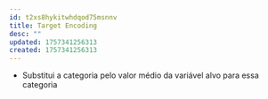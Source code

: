 ```yaml
---
id: t2xs8hykitwhdqod75msnnv
title: Target Encoding
desc: ""
updated: 1757341256313
created: 1757341256313
---
```


- Substitui a categoria pelo valor médio da variável alvo para essa categoria
